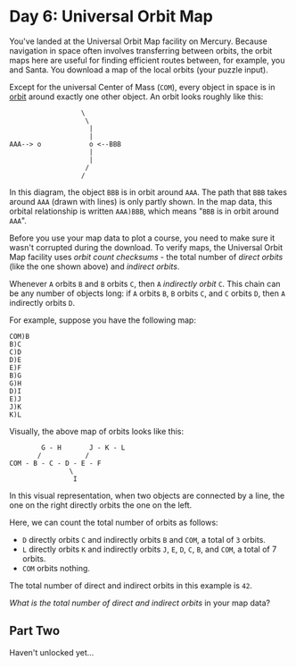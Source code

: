 # Day 6: Universal Orbit Map

You've landed at the Universal Orbit Map facility on Mercury. Because
navigation in space often involves transferring between orbits, the orbit maps
here are useful for finding efficient routes between, for example, you and
Santa. You download a map of the local orbits (your puzzle input).

Except for the universal Center of Mass (`COM`), every object in space is in
[orbit][1] around exactly one other object. An orbit looks roughly like this:

```
                  \
                   \
                    |
                    |
AAA--> o            o <--BBB
                    |
                    |
                   /
                  /
```

In this diagram, the object `BBB` is in orbit around `AAA`. The path that `BBB`
takes around `AAA` (drawn with lines) is only partly shown. In the map data,
this orbital relationship is written `AAA)BBB`, which means "`BBB` is in orbit
around `AAA`".

Before you use your map data to plot a course, you need to make sure it wasn't
corrupted during the download. To verify maps, the Universal Orbit Map facility
uses *orbit count checksums* - the total number of *direct orbits* (like the
one shown above) and *indirect orbits*.

Whenever `A` orbits `B` and `B` orbits `C`, then `A` *indirectly orbit* `C`.
This chain can be any number of objects long: if `A` orbits `B`, `B` orbits
`C`, and `C` orbits `D`, then `A` indirectly orbits `D`.

For example, suppose you have the following map:

```
COM)B
B)C
C)D
D)E
E)F
B)G
G)H
D)I
E)J
J)K
K)L
```

Visually, the above map of orbits looks like this:

```
        G - H       J - K - L
       /           /
COM - B - C - D - E - F
               \
                I
```

In this visual representation, when two objects are connected by a line, the
one on the right directly orbits the one on the left.

Here, we can count the total number of orbits as follows:

* `D` directly orbits `C` and indirectly orbits `B` and `COM`, a total of `3`
  orbits.
* `L` directly orbits `K` and indirectly orbits `J`, `E`, `D`, `C`, `B`, and
  `COM`, a total of 7 orbits.
* `COM` orbits nothing.

The total number of direct and indirect orbits in this example is `42`.

*What is the total number of direct and indirect orbits* in your map data?

## Part Two

Haven't unlocked yet...

[1]: https://en.wikipedia.org/wiki/Orbit
